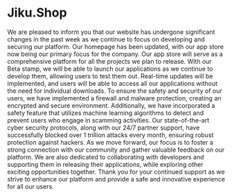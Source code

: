 # Jiku.Shop

We are pleased to inform you that our website has undergone significant changes in the past week as we continue to focus on developing and securing our platform. Our homepage has been updated, with our app store now being our primary focus for the company.
Our app store will serve as a comprehensive platform for all the projects we plan to release. With our Beta stamp, we will be able to launch our applications as we continue to develop them, allowing users to test them out. Real-time updates will be implemented, and users will be able to access all our applications without the need for individual downloads.
To ensure the safety and security of our users, we have implemented a firewall and malware protection, creating an encrypted and secure environment. Additionally, we have incorporated a safety feature that utilizes machine learning algorithms to detect and prevent users who engage in scamming activities. Our state-of-the-art cyber security protocols, along with our 24/7 partner support, have successfully blocked over 1 trillion attacks every month, ensuring robust protection against hackers.
As we move forward, our focus is to foster a strong connection with our community and gather valuable feedback on our platform. We are also dedicated to collaborating with developers and supporting them in releasing their applications, while exploring other exciting opportunities together.
Thank you for your continued support as we strive to enhance our platform and provide a safe and innovative experience for all our users.

